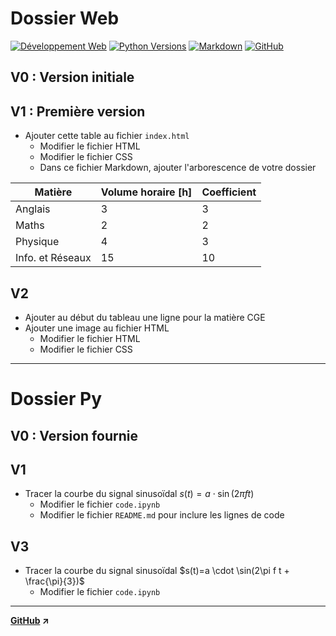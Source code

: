 <!-- filepath: /Users/kamalboudjelaba/Desktop/GIT_V/readme2.md -->
# Dossier Web

[![Développement Web](https://img.shields.io/badge/HTML-CSS-yellow)](https://www.w3.org/)
[![Python Versions](https://img.shields.io/badge/Python-3-blue)](https://www.python.org/)
[![Markdown](https://img.shields.io/badge/Markdown-191970)](https://www.carnus.fr/)
[![GitHub](https://img.shields.io/badge/GitHub-git-fd5800)](https://www.carnus.fr/)

## V0 : Version initiale

## V1 : Première version

- Ajouter cette table au fichier `index.html`
  - Modifier le fichier HTML
  - Modifier le fichier CSS
  - Dans ce fichier Markdown, ajouter l'arborescence de votre dossier

| Matière           | Volume horaire [h] | Coefficient |
|-------------------|--------------------|-------------|
| Anglais           | 3                  | 3           |
| Maths             | 2                  | 2           |
| Physique          | 4                  | 3           |
| Info. et Réseaux  | 15                 | 10          |

## V2

- Ajouter au début du tableau une ligne pour la matière CGE
- Ajouter une image au fichier HTML
  - Modifier le fichier HTML
  - Modifier le fichier CSS

---

# Dossier Py

## V0 : Version fournie

## V1

- Tracer la courbe du signal sinusoïdal $s(t)=a \cdot \sin(2\pi f t)$
  - Modifier le fichier `code.ipynb`
  - Modifier le fichier `README.md` pour inclure les lignes de code

## V3

- Tracer la courbe du signal sinusoïdal $s(t)=a \cdot \sin(2\pi f t + \frac{\pi}{3})$
  - Modifier le fichier `code.ipynb`

---

**[GitHub](https://github.com/boudjelaba) ↗️**
